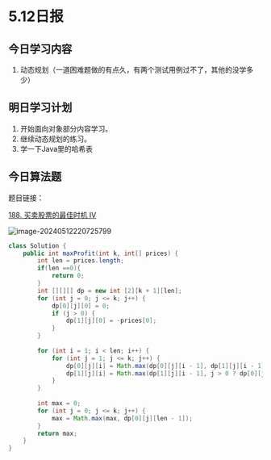 # 5.12日报

## 今日学习内容

1. 动态规划（一道困难题做的有点久，有两个测试用例过不了，其他的没学多少）

## 明日学习计划

1. 开始面向对象部分内容学习。
2. 继续动态规划的练习。
3. 学一下Java里的哈希表

## 今日算法题

题目链接：

[188. 买卖股票的最佳时机 IV](https://leetcode.cn/problems/best-time-to-buy-and-sell-stock-iv/)

![image-20240512220725799](https://gitee.com/liu-bingduo/pic-bed/raw/master/img/image-20240512220725799.png)

```java
class Solution {
    public int maxProfit(int k, int[] prices) {
        int len = prices.length;
        if(len ==0){
            return 0;
        }
        int [][][] dp = new int [2][k + 1][len];
        for (int j = 0; j <= k; j++) {  
            dp[0][j][0] = 0;  
            if (j > 0) {  
                dp[1][j][0] = -prices[0]; 
            }  
        }  
          
        for (int i = 1; i < len; i++) {  
            for (int j = 1; j <= k; j++) {  
                dp[0][j][i] = Math.max(dp[0][j][i - 1], dp[1][j][i - 1] + prices[i]); 
                dp[1][j][i] = Math.max(dp[1][j][i - 1], j > 0 ? dp[0][j - 1][i - 1] - prices[i] : Integer.MIN_VALUE);  
            }  
        }  
          
        int max = 0;  
        for (int j = 0; j <= k; j++) {  
            max = Math.max(max, dp[0][j][len - 1]);  
        } 
        return max;
    }
}
```

